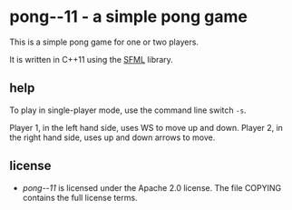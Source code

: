 # pong--11 - a simple pong game

This is a simple pong game for one or two players.

It is written in C++11 using the [SFML](http://www.sfml-dev.org) library.

## help

To play in single-player mode, use the command line switch `-s`.

Player 1, in the left hand side, uses WS to move up and down.
Player 2, in the right hand side, uses up and down arrows to move.

## license

* _pong--11_ is licensed under the Apache 2.0 license. The file COPYING contains
the full license terms.
